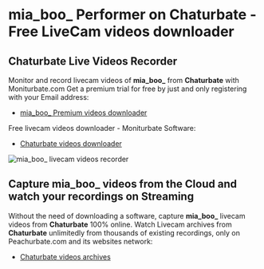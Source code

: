 # mia_boo_ Performer on Chaturbate - Free LiveCam videos downloader

## Chaturbate Live Videos Recorder

Monitor and record livecam videos of **mia_boo_** from **Chaturbate** with Moniturbate.com
Get a premium trial for free by just and only registering with your Email address:
* [mia_boo_ Premium videos downloader](https://moniturbate.com/request-demo-licence-key.html)

Free livecam videos downloader - Moniturbate Software:
* [Chaturbate videos downloader](https://moniturbate.com/moniturbate-download-software.html)

![mia_boo_ livecam videos recorder](https://peachurnet.com/templates/moniturbate-software.png)


## Capture mia_boo_ videos from the Cloud and watch your recordings on Streaming

Without the need of downloading a software, capture **mia_boo_** livecam videos from **Chaturbate** 100% online.
Watch Livecam archives from **Chaturbate** unlimitedly from thousands of existing recordings, only on Peachurbate.com and its websites network:
* [Chaturbate videos archives](https://peachurnet.com/)